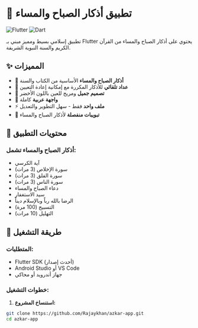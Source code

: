 # 🕌 تطبيق أذكار الصباح والمساء

![Flutter](https://img.shields.io/badge/Flutter-02569B?style=for-the-badge&logo=flutter&logoColor=white)
![Dart](https://img.shields.io/badge/Dart-0175C2?style=for-the-badge&logo=dart&logoColor=white)

تطبيق إسلامي بسيط ومميز مبني بـ Flutter يحتوي على أذكار الصباح والمساء من القرآن الكريم والسنة النبوية الشريفة.

## ✨ المميزات

- 📿 **أذكار الصباح والمساء** الأساسية من الكتاب والسنة
- 🔢 **عداد تلقائي** للأذكار المكررة مع إمكانية إعادة التعيين
- 🎨 **تصميم جميل** ومريح للعين باللون الأخضر
- 📱 **واجهة عربية** كاملة
- ⚡ **ملف واحد** فقط - سهل التطوير والتعديل
- 🌅 **تبويبات منفصلة** لأذكار الصباح والمساء

## 📖 محتويات التطبيق

### أذكار الصباح والمساء تشمل:
- آية الكرسي
- سورة الإخلاص (3 مرات)
- سورة الفلق (3 مرات)  
- سورة الناس (3 مرات)
- دعاء الصباح والمساء
- سيد الاستغفار
- الرضا بالله رباً وبالإسلام ديناً
- التسبيح (100 مرة)
- التهليل (10 مرات)

## 🚀 طريقة التشغيل

### المتطلبات:
- Flutter SDK (أحدث إصدار)
- Android Studio أو VS Code
- جهاز أندرويد أو محاكي

### خطوات التشغيل:

1. **استنساخ المشروع:**
```bash
git clone https://github.com/Rajaykhan/azkar-app.git
cd azkar-app
